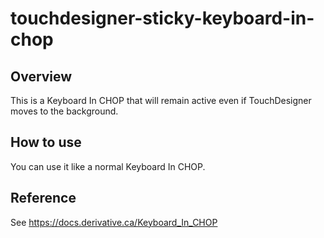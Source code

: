 # touchdesigner-sticky-keyboard-in-chop

## Overview

This is a Keyboard In CHOP that will remain active even if TouchDesigner moves to the background.

## How to use

You can use it like a normal Keyboard In CHOP.

## Reference

See https://docs.derivative.ca/Keyboard_In_CHOP

